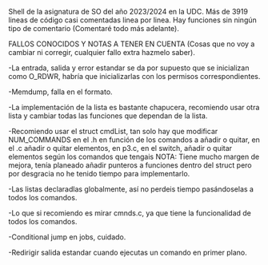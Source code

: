 Shell de la asignatura de SO del año 2023/2024 en la UDC.
Más de 3919 lineas de código casi comentadas linea por linea.
Hay funciones sin ningún tipo de comentario (Comentaré todo más adelante).

FALLOS CONOCIDOS Y NOTAS A TENER EN CUENTA (Cosas que no voy a cambiar ni corregir, cualquier fallo extra hazmelo saber).

-La entrada, salida y error estandar se da por supuesto que se inicializan como O_RDWR, habría que inicializarlas con los permisos correspondientes.

-Memdump, falla en el formato.

-La implementación de la lista es bastante chapucera, recomiendo usar otra lista y cambiar todas las funciones que dependan de la lista.

-Recomiendo usar el struct cmdList, tan solo hay que modificar NUM_COMMANDS en el .h en función de los comandos a añadir o quitar, en el .c añadir o quitar elementos, en p3.c, en el switch, añadir o quitar elementos según los comandos que tengais
NOTA: Tiene mucho margen de mejora, tenía planeado añadir punteros a funciones dentro del struct pero por desgracia no he tenido tiempo para implementarlo.

-Las listas declaradlas globalmente, así no perdeis tiempo pasándoselas a todos los comandos.

-Lo que si recomiendo es mirar cmnds.c, ya que tiene la funcionalidad de todos los comandos.

-Conditional jump en jobs, cuidado.

-Redirigir salida estandar cuando ejecutas un comando en primer plano.
